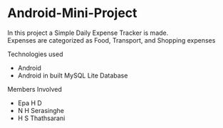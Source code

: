 # Android-Mini-Project
In this project a Simple Daily Expense Tracker is made. <br/>
Expenses are categorized as Food, Transport, and Shopping expenses <br/>

Technologies used
* Android
* Android in built MySQL Lite Database

Members Involved
* Epa H D
* N H Serasinghe
* H S Thathsarani
